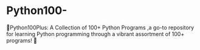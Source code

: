 # Python100-
 🌟Python100Plus: A Collection of 100+ Python Programs ,a go-to repository for learning  Python programming through a vibrant assortment of 100+ programs! 🎉  
